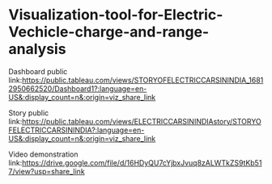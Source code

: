 # Visualization-tool-for-Electric-Vechicle-charge-and-range-analysis


Dashboard public link:https://public.tableau.com/views/STORYOFELECTRICCARSININDIA_16812950662520/Dashboard1?:language=en-US&:display_count=n&:origin=viz_share_link



Story public link:https://public.tableau.com/views/ELECTRICCARSININDIAstory/STORYOFELECTRICCARSININDIA?:language=en-US&:display_count=n&:origin=viz_share_link



Video demonstration link:https://drive.google.com/file/d/16HDyQU7cYjbxJvuq8zALWTkZS9tKb517/view?usp=share_link
